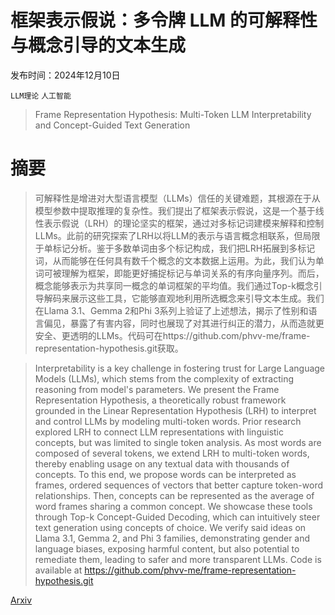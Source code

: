 # 框架表示假说：多令牌 LLM 的可解释性与概念引导的文本生成

发布时间：2024年12月10日

`LLM理论` `人工智能`

> Frame Representation Hypothesis: Multi-Token LLM Interpretability and Concept-Guided Text Generation

# 摘要

> 可解释性是增进对大型语言模型（LLMs）信任的关键难题，其根源在于从模型参数中提取推理的复杂性。我们提出了框架表示假说，这是一个基于线性表示假说（LRH）的理论坚实的框架，通过对多标记词建模来解释和控制LLMs。此前的研究探索了LRH以将LLM的表示与语言概念相联系，但局限于单标记分析。鉴于多数单词由多个标记构成，我们把LRH拓展到多标记词，从而能够在任何具有数千个概念的文本数据上运用。为此，我们认为单词可被理解为框架，即能更好捕捉标记与单词关系的有序向量序列。而后，概念能够表示为共享同一概念的单词框架的平均值。我们通过Top-k概念引导解码来展示这些工具，它能够直观地利用所选概念来引导文本生成。我们在Llama 3.1、Gemma 2和Phi 3系列上验证了上述想法，揭示了性别和语言偏见，暴露了有害内容，同时也展现了对其进行纠正的潜力，从而造就更安全、更透明的LLMs。代码可在https://github.com/phvv-me/frame-representation-hypothesis.git获取。

> Interpretability is a key challenge in fostering trust for Large Language Models (LLMs), which stems from the complexity of extracting reasoning from model's parameters. We present the Frame Representation Hypothesis, a theoretically robust framework grounded in the Linear Representation Hypothesis (LRH) to interpret and control LLMs by modeling multi-token words. Prior research explored LRH to connect LLM representations with linguistic concepts, but was limited to single token analysis. As most words are composed of several tokens, we extend LRH to multi-token words, thereby enabling usage on any textual data with thousands of concepts. To this end, we propose words can be interpreted as frames, ordered sequences of vectors that better capture token-word relationships. Then, concepts can be represented as the average of word frames sharing a common concept. We showcase these tools through Top-k Concept-Guided Decoding, which can intuitively steer text generation using concepts of choice. We verify said ideas on Llama 3.1, Gemma 2, and Phi 3 families, demonstrating gender and language biases, exposing harmful content, but also potential to remediate them, leading to safer and more transparent LLMs. Code is available at https://github.com/phvv-me/frame-representation-hypothesis.git

[Arxiv](https://arxiv.org/abs/2412.07334)